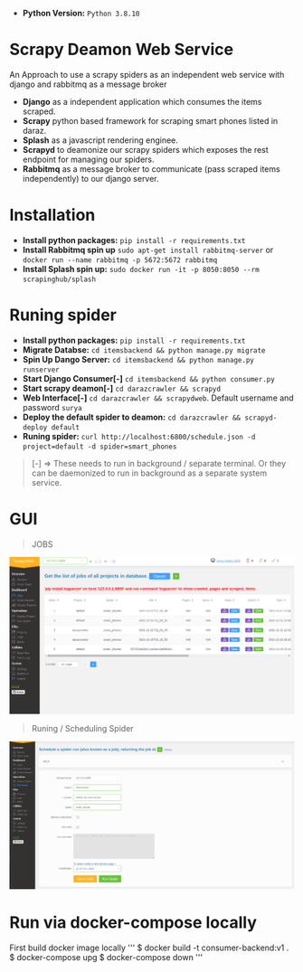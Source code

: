 - **Python Version:** ``Python 3.8.10``

# Scrapy Deamon Web Service
An Approach to use a scrapy spiders as an independent web service with django and rabbitmq as a message broker

- **Django** as a independent application which consumes the items scraped.
- **Scrapy** python based framework for scraping smart phones listed in daraz.
- **Splash** as a javascript rendering enginee.
- **Scrapyd** to deamonize our scrapy spiders which exposes the rest endpoint for managing our spiders. 
- **Rabbitmq** as a message broker to communicate (pass scraped items independently) to our django server.

# Installation
- **Install python packages:** ``pip install -r requirements.txt``
- **Install Rabbitmq spin up** ``sudo apt-get install rabbitmq-server`` or ``docker run --name rabbitmq -p 5672:5672 rabbitmq``
- **Install Splash spin up:** ``sudo docker run -it -p 8050:8050 --rm scrapinghub/splash``

# Runing spider
- **Install python packages:** ``pip install -r requirements.txt``
- **Migrate Databse:** ``cd itemsbackend && python manage.py migrate``
- **Spin Up Dango Server:** ``cd itemsbackend && python manage.py runserver``
- **Start Django Consumer[-]** ``cd itemsbackend && python consumer.py``
- **Start scrapy deamon[-]** ``cd darazcrawler && scrapyd``
- **Web Interface[-]** ``cd darazcrawler && scrapydweb``. Default username and password `surya`
- **Deploy the default spider to deamon:** ``cd darazcrawler && scrapyd-deploy default``
- **Runing spider:** ``curl http://localhost:6800/schedule.json -d project=default -d spider=smart_phones``


> [-] => These needs to run in background / separate terminal. Or they can be daemonized to run in background
 as a separate system service.

# GUI

> JOBS

![Jobs](./preview/1.png)

> Runing / Scheduling Spider

![Jobs](./preview/2.png)

# Run via docker-compose locally
 First build docker image locally
'''
  $ docker build -t consumer-backend:v1 .
  $ docker-compose upg
  $ docker-compose down
'''

